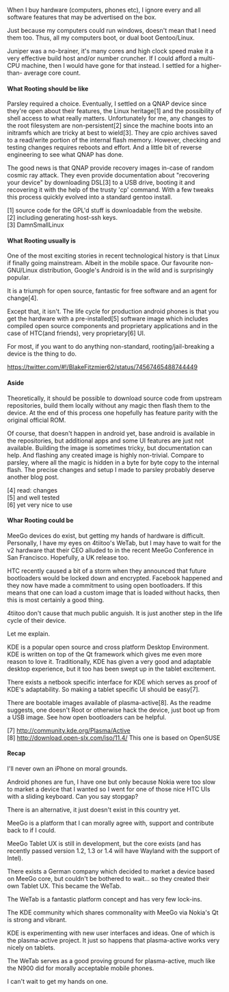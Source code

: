 When I buy hardware (computers, phones etc), I ignore every and all software
features that may be advertised on the box.

Just because my computers could run windows, doesn't mean that I need them
too. Thus, all my computers boot, or dual boot Gentoo/Linux.

Juniper was a no-brainer, it's many cores and high clock speed make it a very
effective build host and/or number cruncher. If I could afford a multi-CPU
machine, then I would have gone for that instead. I settled for a higher-than-
average core count.

#### What Rooting should be like
  
Parsley required a choice. Eventually, I settled on a QNAP device since
they're open about their features, the Linux heritage[1] and the possibility
of shell access to what really matters. Unfortunately for me, any changes to
the root filesystem are non-persistent[2] since the machine boots into an
initramfs which are tricky at best to wield[3]. They are cpio archives saved
to a read/write portion of the internal flash memory. However, checking and
testing changes requires reboots and effort. And a little bit of reverse
engineering to see what QNAP has done.

The good news is that QNAP provide recovery images in-case of random cosmic
ray attack. They even provide documentation about "recovering your device" by
downloading DSL[3] to a USB drive, booting it and recovering it with the help
of the trusty 'cp' command. With a few tweaks this process quickly evolved
into a standard gentoo install.

[1] source code for the GPL'd stuff is downloadable from the website.  
[2] including generating host-ssh keys.  
[3] DamnSmallLinux

#### What Rooting usually is
  
One of the most exciting stories in recent technological history is that Linux
if finally going mainstream. Albeit in the mobile space. Our favourite non-
GNU/Linux distribution, Google's Android is in the wild and is surprisingly
popular.

It is a triumph for open source, fantastic for free software and an agent for
change[4].

Except that, it isn't. The life cycle for production android phones is that
you get the hardware with a pre-installed[5] software image which includes
compiled open source components and proprietary applications and in the case
of HTC(and friends), very proprietary[6] UI.

For most, if you want to do anything non-standard, rooting/jail-breaking a
device is the thing to do.

<https://twitter.com/#!/BlakeFitzmier62/status/74567465488744449>  

#### Aside
  
Theoretically, it should be possible to download source code from upstream
repositories, build them locally without any magic then flash them to the
device. At the end of this process one hopefully has feature parity with the
original official ROM.

Of course, that doesn't happen in android yet, base android is available in
the repositories, but additional apps and some UI features are just not
available. Building the image is sometimes tricky, but documentation can help.
And flashing any created image is highly non-trivial. Compare to parsley,
where all the magic is hidden in a byte for byte copy to the internal flash.
The precise changes and setup I made to parsley probably deserve another blog
post.

[4] read: changes  
[5] and well tested  
[6] yet very nice to use

#### Whar Rooting could be

MeeGo devices do exist, but getting my hands of hardware is difficult.
Personally, I have my eyes on 4tiitoo's WeTab, but I may have to wait for the
v2 hardware that their CEO alluded to in the recent MeeGo Conference in San
Francisco. Hopefully, a UK release too.

HTC recently caused a bit of a storm when they announced that future
bootloaders would be locked down and encrypted. Facebook happened and they now
have made a commitment to using open bootloaders. If this means that one can
load a custom image that is loaded without hacks, then this is most certainly
a good thing.

4tiitoo don't cause that much public anguish. It is just another step in the
life cycle of their device.

Let me explain.

KDE is a popular open source and cross platform Desktop Environment. KDE is
written on top of the Qt framework which gives me even more reason to love it.
Traditionally, KDE has given a very good and adaptable desktop experience, but
it too has been swept up in the tablet excitement.

There exists a netbook specific interface for KDE which serves as proof of
KDE's adaptability. So making a tablet specific UI should be easy[7].

There are bootable images available of plasma-active[8]. As the readme
suggests, one doesn't Root or otherwise hack the device, just boot up from a
USB image. See how open bootloaders can be helpful.

[7] http://community.kde.org/Plasma/Active  
[8] http://download.open-slx.com/iso/11.4/ This one is based on OpenSUSE

#### Recap

I'll never own an iPhone on moral grounds.

Android phones are fun, I have one but only because Nokia were too slow to
market a device that I wanted so I went for one of those nice HTC UIs with a
sliding keyboard. Can you say stopgap?

There is an alternative, it just doesn't exist in this country yet.

MeeGo is a platform that I can morally agree with, support and contribute back
to if I could.

MeeGo Tablet UX is still in development, but the core exists (and has recently
passed version 1.2, 1.3 or 1.4 will have Wayland with the support of Intel).

There exists a German company which decided to market a device based on MeeGo
core, but couldn't be bothered to wait... so they created their own Tablet UX.
This became the WeTab.

The WeTab is a fantastic platform concept and has very few lock-ins.

The KDE community which shares commonality with MeeGo via Nokia's Qt is strong
and vibrant.

KDE is experimenting with new user interfaces and ideas. One of which is the
plasma-active project. It just so happens that plasma-active works very nicely
on tablets.

The WeTab serves as a good proving ground for plasma-active, much like the
N900 did for morally acceptable mobile phones.

I can't wait to get my hands on one.  